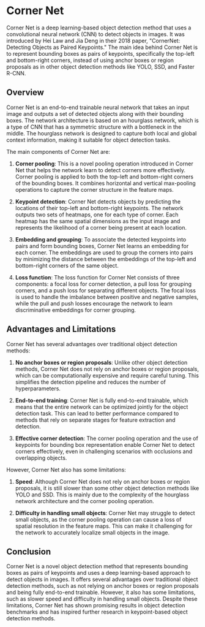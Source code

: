 # Corner Net

Corner Net is a deep learning-based object detection method that uses a convolutional neural network (CNN) to detect objects in images. It was introduced by Hei Law and Jia Deng in their 2018 paper, "CornerNet: Detecting Objects as Paired Keypoints." The main idea behind Corner Net is to represent bounding boxes as pairs of keypoints, specifically the top-left and bottom-right corners, instead of using anchor boxes or region proposals as in other object detection methods like YOLO, SSD, and Faster R-CNN.

## Overview

Corner Net is an end-to-end trainable neural network that takes an input image and outputs a set of detected objects along with their bounding boxes. The network architecture is based on an hourglass network, which is a type of CNN that has a symmetric structure with a bottleneck in the middle. The hourglass network is designed to capture both local and global context information, making it suitable for object detection tasks.

The main components of Corner Net are:

1. **Corner pooling**: This is a novel pooling operation introduced in Corner Net that helps the network learn to detect corners more effectively. Corner pooling is applied to both the top-left and bottom-right corners of the bounding boxes. It combines horizontal and vertical max-pooling operations to capture the corner structure in the feature maps.

2. **Keypoint detection**: Corner Net detects objects by predicting the locations of their top-left and bottom-right keypoints. The network outputs two sets of heatmaps, one for each type of corner. Each heatmap has the same spatial dimensions as the input image and represents the likelihood of a corner being present at each location.

3. **Embedding and grouping**: To associate the detected keypoints into pairs and form bounding boxes, Corner Net learns an embedding for each corner. The embeddings are used to group the corners into pairs by minimizing the distance between the embeddings of the top-left and bottom-right corners of the same object.

4. **Loss function**: The loss function for Corner Net consists of three components: a focal loss for corner detection, a pull loss for grouping corners, and a push loss for separating different objects. The focal loss is used to handle the imbalance between positive and negative samples, while the pull and push losses encourage the network to learn discriminative embeddings for corner grouping.

## Advantages and Limitations

Corner Net has several advantages over traditional object detection methods:

1. **No anchor boxes or region proposals**: Unlike other object detection methods, Corner Net does not rely on anchor boxes or region proposals, which can be computationally expensive and require careful tuning. This simplifies the detection pipeline and reduces the number of hyperparameters.

2. **End-to-end training**: Corner Net is fully end-to-end trainable, which means that the entire network can be optimized jointly for the object detection task. This can lead to better performance compared to methods that rely on separate stages for feature extraction and detection.

3. **Effective corner detection**: The corner pooling operation and the use of keypoints for bounding box representation enable Corner Net to detect corners effectively, even in challenging scenarios with occlusions and overlapping objects.

However, Corner Net also has some limitations:

1. **Speed**: Although Corner Net does not rely on anchor boxes or region proposals, it is still slower than some other object detection methods like YOLO and SSD. This is mainly due to the complexity of the hourglass network architecture and the corner pooling operation.

2. **Difficulty in handling small objects**: Corner Net may struggle to detect small objects, as the corner pooling operation can cause a loss of spatial resolution in the feature maps. This can make it challenging for the network to accurately localize small objects in the image.

## Conclusion

Corner Net is a novel object detection method that represents bounding boxes as pairs of keypoints and uses a deep learning-based approach to detect objects in images. It offers several advantages over traditional object detection methods, such as not relying on anchor boxes or region proposals and being fully end-to-end trainable. However, it also has some limitations, such as slower speed and difficulty in handling small objects. Despite these limitations, Corner Net has shown promising results in object detection benchmarks and has inspired further research in keypoint-based object detection methods.
